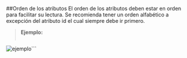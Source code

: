 ##Orden de los atributos
El orden de los atributos deben estar en orden para facilitar su lectura. Se recomienda tener un orden alfabético a excepción del atributo id el cual siempre debe ir primero.

> **Ejemplo:**
>```html
<img id="lnkEjemplo" href="javascript:;" src="ejemplo.png" title="ejemplo"/>```

